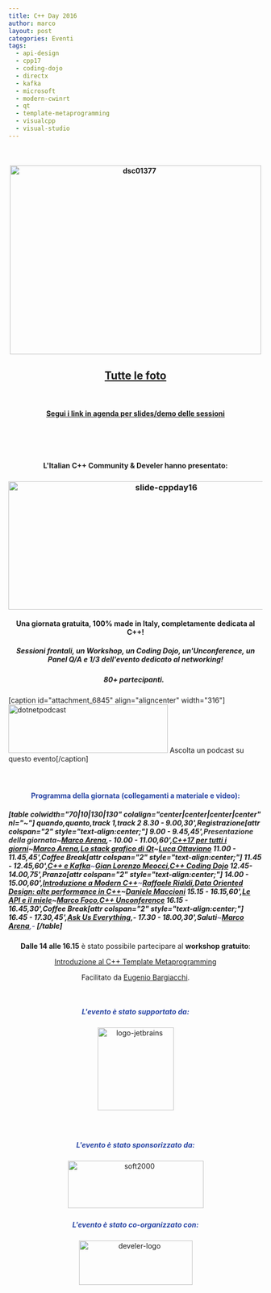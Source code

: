 ```yaml
---
title: C++ Day 2016
author: marco
layout: post
categories: Eventi
tags:
  - api-design
  - cpp17
  - coding-dojo
  - directx
  - kafka
  - microsoft
  - modern-cwinrt
  - qt
  - template-metaprogramming
  - visualcpp
  - visual-studio
---
```



<a id="show"></a>
<span style="color: #ffffff;"> </span>
<h4 style="text-align: center;"><img class="wp-image-6971 aligncenter" src="http://www.italiancpp.org/wp-content/uploads/2013/06/DSC01377-1024x768.jpg" alt="dsc01377" width="498" height="374" /></h4>
<h4 style="text-align: center;"></h4>
<h2 style="text-align: center;"><a href="https://www.facebook.com/photo.php?fbid=10154194953011057&amp;set=oa.793589927442664&amp;type=3&amp;theater" target="_blank" rel="noopener noreferrer">Tutte le foto</a></h2>
&nbsp;
<h4 style="text-align: center;"><a href="#agenda">Segui i link in agenda per slides/demo delle sessioni</a></h4>
&nbsp;

&nbsp;
<h4 style="text-align: center;">L'Italian C++ Community &amp; Develer hanno presentato:</h4>
<h3 style="text-align: center;"><img class="aligncenter size-large wp-image-6606" src="http://www.italiancpp.org/wp-content/uploads/2016/08/slide-cppday16-1024x426.png" alt="slide-cppday16" width="610" height="254" /></h3>
<h4 style="text-align: center;">Una giornata <strong>gratuita</strong>, 100% made in Italy, completamente dedicata al C++!</h4>
<h5 style="text-align: center;">Sessioni frontali, un Workshop, un Coding Dojo, un'Unconference, un Panel Q/A e 1/3 dell'evento dedicato al networking!</h5>
<h5 style="text-align: center;">80+ partecipanti.
<span style="color: #2945a4;"> </span></h5>
[caption id="attachment_6845" align="aligncenter" width="316"]<a href="http://dotnetpodcast.com/show/card/134" target="_blank" rel="noopener noreferrer"><img class="wp-image-6845" src="http://www.italiancpp.org/wp-content/uploads/2013/06/dotnetpodcast.png" alt="dotnetpodcast" width="316" height="96" /></a> Ascolta un podcast su questo evento[/caption]
<h4 style="text-align: center;"></h4>
<a id="agenda"></a>
<span style="color: #ffffff;"> </span>
<h4 style="text-align: center;"><span style="color: #2945a4;">Programma della giornata (collegamenti a materiale e video):</span></h4>
<h5 style="text-align: left;">[table colwidth="70|10|130|130" colalign="center|center|center|center" nl="~"]
quando,quanto,track 1,track 2
8.30 - 9.00,30',<em>Registrazione</em>[attr colspan="2" style="text-align:center;"]
9.00 - 9.45,45',<span style="color: #333333;"><em>Presentazione della giornata</em>~<a href="http://italiancpp.org/speakers#marco-arena" target="_blank" rel="noopener noreferrer">Marco Arena</a></span>,-
10.00 - 11.00,60',<a href="http://www.italiancpp.org/sessioni-cppday16/#cpp17" target="_blank" rel="noopener noreferrer">C++17 per tutti i giorni</a>~<a href="http://italiancpp.org/speakers#marco-arena" target="_blank" rel="noopener noreferrer">Marco Arena</a>,<a href="http://www.italiancpp.org/sessioni-cppday16/#qt" target="_blank" rel="noopener noreferrer">Lo stack grafico di Qt</a>~<a href="http://italiancpp.org/speakers#luca-ottaviano" target="_blank" rel="noopener noreferrer">Luca Ottaviano</a>
11.00 - 11.45,45',<strong>Coffee</strong> <strong>Break</strong>[attr colspan="2" style="text-align:center;"]
11.45 - 12.45,60',<span style="color: #666699;"><a href="http://www.italiancpp.org/sessioni-cppday16/#kafka" target="_blank" rel="noopener noreferrer">C++ e Kafka</a>~<a href="http://italiancpp.org/speakers#gl-meocci" target="_blank" rel="noopener noreferrer">Gian Lorenzo Meocci</a></span>,<a href="http://www.italiancpp.org/sessioni-cppday16/#dojo" target="_blank" rel="noopener noreferrer">C++ Coding Dojo</a>
12.45- 14.00,75',<strong>Pranzo</strong>[attr colspan="2" style="text-align:center;"]
14.00 - 15.00,60',<a href="http://www.italiancpp.org/sessioni-cppday16/#moderncpp" target="_blank" rel="noopener noreferrer">Introduzione a Modern C++</a><span style="color: #666699;">~<a href="http://italiancpp.org/speakers#raf" target="_blank" rel="noopener noreferrer">Raffaele Rialdi</a></span>,<a href="http://www.italiancpp.org/sessioni-cppday16/#data-oriented" target="_blank" rel="noopener noreferrer">Data Oriented Design: alte performance in C++</a>~<a href="http://italiancpp.org/speakers#dmaccioni">Daniele Maccioni</a>
15.15 - 16.15,60',<a href="http://www.italiancpp.org/sessioni-cppday16/#api" target="_blank" rel="noopener noreferrer">Le API e il miele</a>~<a href="http://italiancpp.org/speakers#marco-foco" target="_blank" rel="noopener noreferrer">Marco Foco</a>,<a href="http://www.italiancpp.org/sessioni-cppday16/#unconf" target="_blank" rel="noopener noreferrer">C++ Unconference</a>
16.15 - 16.45,30',<strong>Coffee </strong><strong>Break</strong>[attr colspan="2" style="text-align:center;"]
16.45 - 17.30,45',<a href="http://www.italiancpp.org/sessioni-cppday16/#panel" target="_blank" rel="noopener noreferrer">Ask Us Everything</a>,-
17.30 - 18.00,30',<em>Saluti</em><span style="color: #666699;">~<a href="http://italiancpp.org/speakers#marco-arena" target="_blank" rel="noopener noreferrer">Marco Arena</a>,-</span>
[/table]</h5>
<p style="text-align: center;"><strong>Dalle 14 alle 16.15</strong> è stato possibile partecipare al <strong>workshop gratuito</strong>:</p>
<p style="text-align: center;"><a href="http://www.italiancpp.org/sessioni-cppday16/#templates" target="_blank" rel="noopener noreferrer">Introduzione al C++ Template Metaprogramming</a></p>
<p style="text-align: center;">Facilitato da <a href="http://italiancpp.org/speakers#eugenio-bargiacchi" target="_blank" rel="noopener noreferrer">Eugenio Bargiacchi</a>.</p>
<span style="color: #ffffff;"> </span>
<h5 style="text-align: center;"><span style="color: #2945a4;">L'evento è stato supportato da:</span></h5>
<center><a href="https://www.jetbrains.com" target="_blank" rel="noopener noreferrer"><img class="aligncenter" src="http://www.italiancpp.org/wp-content/uploads/2016/07/logo-jetbrains.png" alt="logo-jetbrains" width="151" height="164" /></a></center>
<h5 style="text-align: center;"><span style="color: #ffffff;"> </span></h5>
<h5 style="text-align: center;"><span style="color: #2945a4;">L'evento è stato sponsorizzato da:</span></h5>
<center><a href="http://soft2000sas.it/" target="_blank" rel="noopener noreferrer"><img class="wp-image-6745 aligncenter" src="http://www.italiancpp.org/wp-content/uploads/2016/07/soft2000.jpg" alt="soft2000" width="269" height="94" /></a></center>
<h5 style="text-align: center;"></h5>
<h5 style="text-align: center;"><span style="color: #2945a4;">L'evento è stato co-organizzato con:</span></h5>
<center><a href="http://develer.com" target="_blank" rel="noopener noreferrer"><img class="aligncenter" style="text-align: center;" src="http://www.italiancpp.org/wp-content/uploads/2015/01/develer-logo1.png" alt="develer-logo" width="225" height="88" /></a></center>

